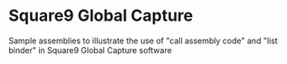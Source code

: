 # Square9 Global Capture
Sample assemblies to illustrate the use of "call assembly code" and "list binder" in Square9 Global Capture software
